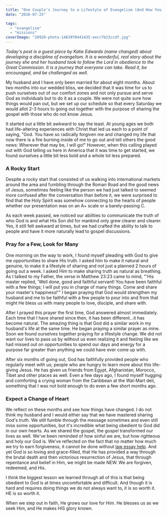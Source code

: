 ```yaml
---
title: "One Couple’s Journey to a Lifestyle of Evangelism (And How You Can Get There)"
date: "2016-07-25"

tags: 
  - "evangelism"
  - "missions"
coverImage: "20920-photo-1463970441435-eecc7b23ccdf.jpg"
---
```


_Today's post is a guest piece by Katie Edwards (name changed) about developing a discipline of evangelism. It is a wonderful, real story about the journey she and her husband took to follow the Lord in obedience to the Great Commission. It is a journey that everyone can take. Read it, be encouraged, and be challenged as well._

My husband and I have only been married for about eight months. About two months into our wedded bliss, we decided that it was time for us to push ourselves out of our comfort zones and not only pursue and serve God as individuals but to do it as a couple. We were not quite sure how things would pan out, but we set up our schedule so that every Saturday we would allot 2-3 hours to going out together with the purpose of sharing the gospel with those who do not know Jesus.

It started out a little bit awkward to say the least. At young ages we both had life-altering experiences with Christ that led us each to a point of saying, "God. You have so radically forgiven me and changed my life that now there is a fire burning inside of me to go out and tell others the good news: Wherever that may be, I will go!" However, when this calling played out with God telling us here in America that it was time to get started, we found ourselves a little bit less bold and a whole lot less prepared.

### **A Rocky Start**

Despite a rocky start that consisted of us walking into international markets around the area and fumbling through the Roman Road and the good news of Jesus, sometimes feeling like the person we had just talked to seemed more confused after the conversation than before it, we were surprised to find that the Holy Spirit was somehow connecting to the hearts of people whether our presentation was on an A+ scale or a barely-passing C.

As each week passed, we noticed our abilities to communicate the truth of who God is and what His Son did for mankind only grew clearer and clearer. Yes, it still felt awkward at times, but we had crafted the ability to talk to people and have it more naturally lead to gospel discussions.

### **Pray for a Few, Look for Many**

One morning on the way to work, I found myself pleading with God to give me opportunities to share His truth. I asked him to make it natural and genuine, to make it a lifestyle of sharing and not just a planned 2 hours of going out a week. I asked Him to make sharing truth as natural as breathing. As I talked to my Father, the verse in Matthew 23:23 came to mind, "'His master replied, 'Well done, good and faithful servant! You have been faithful with a few things; I will put you in charge of many things. Come and share your master's happiness!'" I began praying that God would strengthen my husband and me to be faithful with a few people to pour into and from that might He bless us with many people to love, disciple, and share with.

After I prayed this prayer the first time, God answered almost immediately. Each time that I have shared since then, it has been different...it has become natural. The amazing thing is that God did a similar work in my husband's life at the same time. He began praying a similar prayer as mine. Soon we found ourselves together praying for a lifestyle change. We did not want our lives to pass us by without us even realizing it and feeling like we had missed out on opportunities to spend our days and energy for a purpose far greater than anything we could have ever come up with.

After six months of going out, God has faithfully provided people who regularly meet with us; people who are hungry to learn more about this life-giving Jesus. He has given us friends from Egypt, Afghanistan, Morocco, Tibet and other places as well. Even a few days ago, I found myself hugging and comforting a crying woman from the Caribbean at the Wal-Mart deli, something that I was not bold enough to do even a few short months ago.

### **Expect a Change of Heart**

We reflect on these months and see how things have changed. I do not think my husband and I would either say that we have mastered sharing God's truth. We still fumble through the message sometimes and even still miss some opportunities, but it's incredible what being obedient to God did in our own hearts. As we shared the gospel, the gospel transformed our lives as well. We've been reminded of how sinful we are, but how righteous and holy our God is. We've reflected on the fact that no matter how much we try to earn forgiveness, it cannot be done without [law essay help](http://lawinfo.online/). And yet God is so loving and grace-filled, that He has provided a way through the brutal death and then victorious resurrection of Jesus, that through repentance and belief in Him, we might be made NEW. We are forgiven, redeemed, and His.

I think the biggest lesson we learned through all of this is that being obedient to God is at times uncomfortable and difficult. And though it is hard and requires doing things we do not always want to, it is so worth it. HE is so worth it.

When we step out in faith, He grows our love for Him. He blesses us as we seek Him, and He makes HIS glory known.
